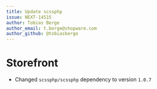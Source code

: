 ```yaml
---
title: Update scssphp
issue: NEXT-14515
author: Tobias Berge
author_email: t.berge@shopware.com 
author_github: @tobiasberge
---
```

# Storefront
* Changed `scssphp/scssphp` dependency to version `1.0.7`
